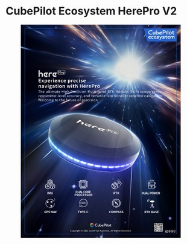 # CubePilot Ecosystem HerePro V2

<figure><img src="../.gitbook/assets/CubePilot Ecosystem HerePro V2.jpg" alt=""><figcaption></figcaption></figure>
